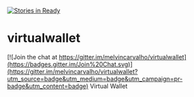 [![Stories in Ready](https://badge.waffle.io/melvincarvalho/virtualwallet.png?label=ready&title=Ready)](https://waffle.io/melvincarvalho/virtualwallet)
# virtualwallet

[![Join the chat at https://gitter.im/melvincarvalho/virtualwallet](https://badges.gitter.im/Join%20Chat.svg)](https://gitter.im/melvincarvalho/virtualwallet?utm_source=badge&utm_medium=badge&utm_campaign=pr-badge&utm_content=badge)
Virtual Wallet
